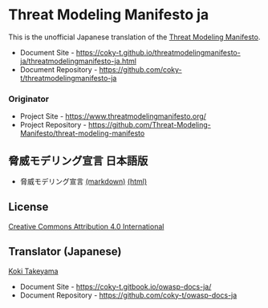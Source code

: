 # Threat Modeling Manifesto ja

This is the unofficial Japanese translation of the [Threat Modeling Manifesto](https://github.com/Threat-Modeling-Manifesto/threat-modeling-manifesto).

- Document Site - <https://coky-t.github.io/threatmodelingmanifesto-ja/threatmodelingmanifesto-ja.html>
- Document Repository - <https://github.com/coky-t/threatmodelingmanifesto-ja>

### Originator

- Project Site - <https://www.threatmodelingmanifesto.org/>
- Project Repository - <https://github.com/Threat-Modeling-Manifesto/threat-modeling-manifesto>

## 脅威モデリング宣言 日本語版

* 脅威モデリング宣言 [(markdown)](threatmodelingmanifesto-ja.md) [(html)](https://coky-t.github.io/threatmodelingmanifesto-ja/threatmodelingmanifesto-ja.html)

## License

[Creative Commons Attribution 4.0 International](http://creativecommons.org/licenses/by/4.0/)

## Translator (Japanese)

[Koki Takeyama](https://github.com/coky-t)

- Document Site - <https://coky-t.gitbook.io/owasp-docs-ja/>
- Document Repository - <https://github.com/coky-t/owasp-docs-ja>
